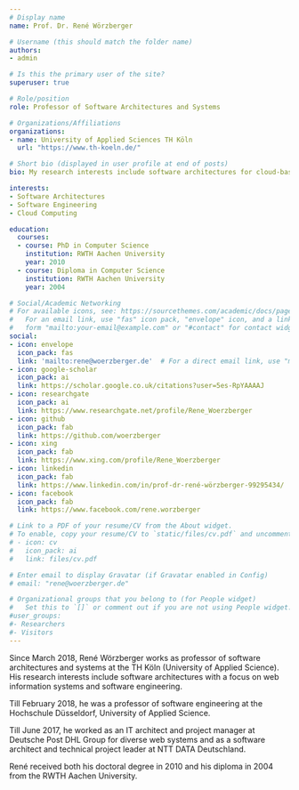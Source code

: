 ```yaml
---
# Display name
name: Prof. Dr. René Wörzberger

# Username (this should match the folder name)
authors:
- admin

# Is this the primary user of the site?
superuser: true

# Role/position
role: Professor of Software Architectures and Systems

# Organizations/Affiliations
organizations:
- name: University of Applied Sciences TH Köln
  url: "https://www.th-koeln.de/"

# Short bio (displayed in user profile at end of posts)
bio: My research interests include software architectures for cloud-based web applications.

interests:
- Software Architectures
- Software Engineering
- Cloud Computing

education:
  courses:
  - course: PhD in Computer Science
    institution: RWTH Aachen University
    year: 2010
  - course: Diploma in Computer Science
    institution: RWTH Aachen University
    year: 2004

# Social/Academic Networking
# For available icons, see: https://sourcethemes.com/academic/docs/page-builder/#icons
#   For an email link, use "fas" icon pack, "envelope" icon, and a link in the
#   form "mailto:your-email@example.com" or "#contact" for contact widget.
social:
- icon: envelope
  icon_pack: fas
  link: 'mailto:rene@woerzberger.de'  # For a direct email link, use "mailto:test@example.org".
- icon: google-scholar
  icon_pack: ai
  link: https://scholar.google.co.uk/citations?user=5es-RpYAAAAJ
- icon: researchgate
  icon_pack: ai
  link: https://www.researchgate.net/profile/Rene_Woerzberger 
- icon: github
  icon_pack: fab
  link: https://github.com/woerzberger
- icon: xing
  icon_pack: fab
  link: https://www.xing.com/profile/Rene_Woerzberger
- icon: linkedin
  icon_pack: fab
  link: https://www.linkedin.com/in/prof-dr-rené-wörzberger-99295434/
- icon: facebook
  icon_pack: fab
  link: https://www.facebook.com/rene.worzberger

# Link to a PDF of your resume/CV from the About widget.
# To enable, copy your resume/CV to `static/files/cv.pdf` and uncomment the lines below.
# - icon: cv
#   icon_pack: ai
#   link: files/cv.pdf

# Enter email to display Gravatar (if Gravatar enabled in Config)
# email: "rene@woerzberger.de"

# Organizational groups that you belong to (for People widget)
#   Set this to `[]` or comment out if you are not using People widget.
#user_groups:
#- Researchers
#- Visitors
---
```


Since March 2018, René Wörzberger works as professor of software architectures and systems at the TH Köln (University of Applied Science). His research interests include software architectures with a focus on web information systems and software engineering.

Till February 2018, he was a professor of software engineering at the Hochschule Düsseldorf, University of Applied Science. 

Till June 2017, he worked as an IT architect and project manager at Deutsche Post DHL Group for diverse web systems and as a software architect and technical project leader at NTT DATA Deutschland.

René received both his doctoral degree in 2010 and his diploma in 2004 from the RWTH Aachen University.
